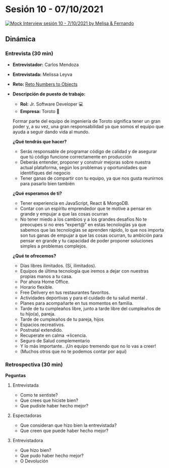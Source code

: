 # Sesión 10 - 07/10/2021

[![Mock Interview sesión 10 - 7/10/2021 by Melisa & Fernando](https://img.youtube.com/vi/TEbiUVmZIS4/0.jpg)](https://www.youtube.com/watch?v=TEbiUVmZIS4)

## Dinámica

### Entrevista (30 min)

* __Entrevistador:__ Carlos Mendoza
* __Entrevistada:__ Melissa Leyva
* __Reto:__ [Reto Numbers to Objects](https://www.codewars.com/kata/57ced2c1c6fdc22123000316/train/javascript)
* __Descripción de puesto de trabajo:__

  * __Rol:__ Jr. Software Developer 💻
  * __Empresa:__ Toroto 💚

  Formar parte del equipo de ingeniería de Toroto significa tener un gran poder y,
  a su vez, una gran responsabilidad ya que somos el equipo que ayuda a seguir
  dando vida al mundo.

  __¿Qué tendrás que hacer?__

  * Serás responsable de programar código de calidad y de asegurar que tú código
    funcione correctamente en producción
  * Deberás entender, proponer y construir mejoras sobre nuestra actual plataforma,
    según los problemas y oportunidades que identifiques del negocio
  * Tener ganas de compartir con tu equipo, ya que nos gusta reunirnos para pasarlo
    bien también

  __¿Qué esperamos de ti?__

  * Tener experiencia en JavaScript, React & MongoDB.
  * Contar con un espíritu emprendedor que te motive a pensar en grande y
        empujar a que las cosas ocurran
  * No tener miedo a los cambios y a los grandes desafíos
        No te preocupes si no eres “expert@” en estas tecnologías ya que sabemos que las
        tecnologías se aprenden rápido, lo que nos importa son tus ganas de empujar a
        que las cosas ocurran, tu ambición para pensar en grande y tu capacidad de
        poder proponer soluciones simples a problemas complejos.

  __¿Qué te ofrecemos?__

  * Días libres ilimitados. (Sí, ilimitados).
  * Equipos de última tecnología que iremos a dejar con nuestras propias manos a tu casa.
  * Por ahora Home Office.
  * Horario flexible.
  * Free Delivery en tus restaurantes favoritos.
  * Actividades deportivas y para el cuidado de tu salud mental .
  * Planes para acompañarte en tus momentos en familia.
  * Tarde de tu cumpleaños libre, junto a tarde libre del cumpleaños de tu
    hijo(a), pareja.
  * Tarde de cumpleaños de tu pareja, hijos
  * Espacios recreativos.
  * Postnatal extendido.
  * Recuperate en calma →licencia.
  * Seguro de Salud complementario
  * Y lo más importante.. ¡Un equipo tremendo que no lo vas a creer!
  * (Muchos otros que no te podemos contar por aquí)

### Retrospectiva (30 min)

__Peguntas__

1. Entrevistada

   * Como te sentiste?
   * Que crees que hiciste bien?
   * Que pudiste haber hecho mejor?

2. Espectadoras

   * Que consideran que hizo bien la entrevistada?
   * Que creen que puede haber hecho mejor?

3. Entrevistadora

   * Que hizo bien?
   * Que pudo haber hecho mejor?
   * O Devolución
